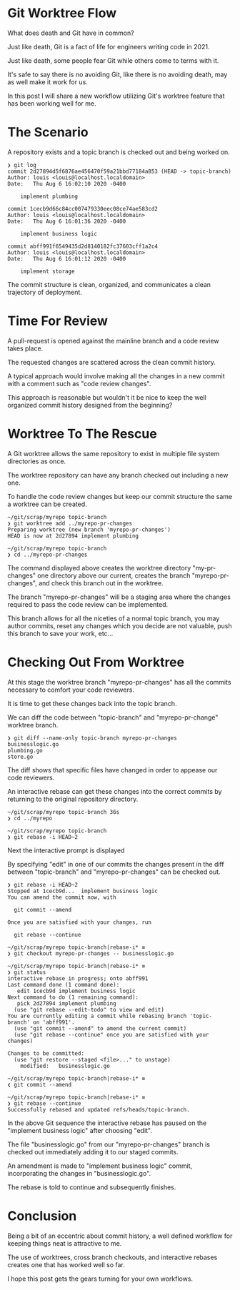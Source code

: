 # Git Worktree Flow

What does death and Git have in common?

Just like death, Git is a fact of life for engineers writing code in 2021.

Just like death, some people fear Git while others come to terms with it.

It's safe to say there is no avoiding Git, like there is no avoiding death, may as well make it work for us.

In this post I will share a new workflow utilizing Git's worktree feature that has been working well for me.

# The Scenario

A repository exists and a topic branch is checked out and being worked on.

```
❯ git log
commit 2d27894d5f6876ae456470f59a21bbd77184a853 (HEAD -> topic-branch)
Author: louis <louis@localhost.localdomain>
Date:   Thu Aug 6 16:02:10 2020 -0400

    implement plumbing

commit 1cecb9d66c84cc007479330eec08ce74ae583cd2
Author: louis <louis@localhost.localdomain>
Date:   Thu Aug 6 16:01:36 2020 -0400

    implement business logic

commit abff991f6549435d2d8140182fc37603cff1a2c4
Author: louis <louis@localhost.localdomain>
Date:   Thu Aug 6 16:01:12 2020 -0400

    implement storage
```

The commit structure is clean, organized, and communicates a clean trajectory of deployment.

# Time For Review

A pull-request is opened against the mainline branch and a code review takes place.

The requested changes are scattered across the clean commit history.

A typical approach would involve making all the changes in a new commit with a comment such as "code review changes".

This approach is reasonable but wouldn't it be nice to keep the well organized commit history designed from the beginning?

# Worktree To The Rescue

A Git worktree allows the same repository to exist in multiple file system directories as once.

The worktree repository can have any branch checked out including a new one.

To handle the code review changes but keep our commit structure the same a worktree can be created.

```
~/git/scrap/myrepo topic-branch
❯ git worktree add ../myrepo-pr-changes
Preparing worktree (new branch 'myrepo-pr-changes')
HEAD is now at 2d27894 implement plumbing

~/git/scrap/myrepo topic-branch
❯ cd ../myrepo-pr-changes
```

The command displayed above creates the worktree directory "my-pr-changes" one directory above our current, creates the branch "myrepo-pr-changes", and check this branch out in the worktree.

The branch "myrepo-pr-changes" will be a staging area where the changes required to pass the code review can be implemented.

This branch allows for all the niceties of a normal topic branch, you may author commits, reset any changes which you decide are not valuable, push this branch to save your work, etc...

# Checking Out From Worktree

At this stage the worktree branch "myrepo-pr-changes" has all the commits necessary to comfort your code reviewers.

It is time to get these changes back into the topic branch.

We can diff the code between "topic-branch" and "myrepo-pr-change" worktree branch.

```
❯ git diff --name-only topic-branch myrepo-pr-changes
businesslogic.go
plumbing.go
store.go
```

The diff shows that specific files have changed in order to appease our code reviewers.

An interactive rebase can get these changes into the correct commits by returning to the original repository directory.

```
~/git/scrap/myrepo topic-branch 36s
❯ cd ../myrepo        

~/git/scrap/myrepo topic-branch
❯ git rebase -i HEAD~2

```

Next the interactive prompt is displayed

By specifying "edit" in one of our commits the changes present in the diff between "topic-branch" and "myrepo-pr-changes" can be checked out.

```
❯ git rebase -i HEAD~2
Stopped at 1cecb9d...  implement business logic
You can amend the commit now, with

  git commit --amend

Once you are satisfied with your changes, run

  git rebase --continue

~/git/scrap/myrepo topic-branch|rebase-i* ≡
❯ git checkout myrepo-pr-changes -- businesslogic.go

~/git/scrap/myrepo topic-branch|rebase-i* ≡
❯ git status
interactive rebase in progress; onto abff991
Last command done (1 command done):
   edit 1cecb9d implement business logic
Next command to do (1 remaining command):
   pick 2d27894 implement plumbing
  (use "git rebase --edit-todo" to view and edit)
You are currently editing a commit while rebasing branch 'topic-branch' on 'abff991'.
  (use "git commit --amend" to amend the current commit)
  (use "git rebase --continue" once you are satisfied with your changes)

Changes to be committed:
  (use "git restore --staged <file>..." to unstage)
    modified:   businesslogic.go

~/git/scrap/myrepo topic-branch|rebase-i* ≡
❮ git commit --amend

~/git/scrap/myrepo topic-branch|rebase-i* ≡
❯ git rebase --continue
Successfully rebased and updated refs/heads/topic-branch.
```

In the above Git sequence the interactive rebase has paused on the "implement business logic" after choosing "edit".

The file "businesslogic.go" from our "myrepo-pr-changes" branch is checked out immediately adding it to our staged commits.

An amendment is made to "implement business logic" commit, incorporating the changes in "businesslogic.go".

The rebase is told to continue and subsequently finishes.

# Conclusion

Being a bit of an eccentric about commit history, a well defined workflow for keeping things neat is attractive to me.

The use of worktrees, cross branch checkouts, and interactive rebases creates one that has worked well so far.

I hope this post gets the gears turning for your own workflows.

